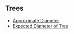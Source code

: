 ## Trees
- [Approximate Diameter](https://codeforces.com/contest/1804/problem/F)
- [Expected Diameter of Tree](https://codeforces.com/contest/804/problem/D)